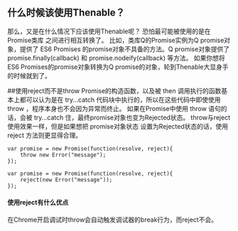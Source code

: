 ## 什么时候该使用Thenable？
那么，又是在什么情况下应该使用Thenable呢？
恐怕最可能被使用的是在 Promise类库 之间进行相互转换了。
比如，类库Q的Promise实例为Q promise对象，提供了 ES6 Promises 的promise对象不具备的方法。Q promise对象提供了 promise.finally(callback) 和 promise.nodeify(callback) 等方法。
如果你想将ES6 Promises的promise对象转换为Q promise的对象，轮到Thenable大显身手的时候就到了。


##使用reject而不是throw
Promise的构造函数，以及被 then 调用执行的函数基本上都可以认为是在 try...catch 代码块中执行的，所以在这些代码中即使使用 throw ，程序本身也不会因为异常而终止。
如果在Promise中使用 throw 语句的话，会被 try...catch 住，最终promise对象也变为Rejected状态。
throw与reject使用效果一样，但是如果想把 promise对象状态 设置为Rejected状态的话，使用 reject 方法则更显得合理。
````
var promise = new Promise(function(resolve, reject){
    throw new Error("message");
});

var promise = new Promise(function(resolve, reject){
    reject(new Error("message"));
});
````
#### 使用reject有什么优点
在Chrome开启调试时throw会自动触发调试器的break行为，而reject不会。
